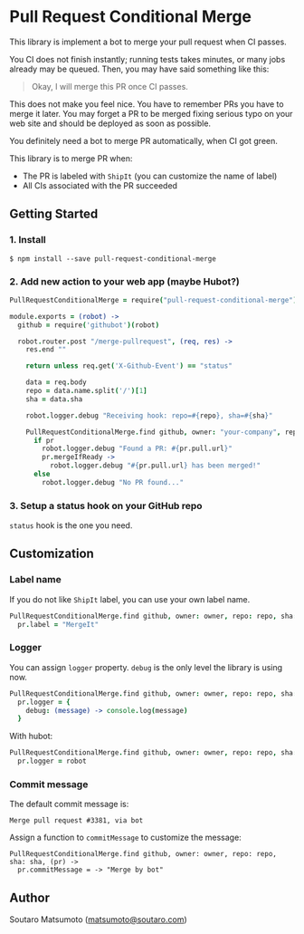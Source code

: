 # Pull Request Conditional Merge

This library is implement a bot to merge your pull request when CI passes.

You CI does not finish instantly; running tests takes minutes, or many jobs already may be queued.
Then, you may have said something like this:

> Okay, I will merge this PR once CI passes.

This does not make you feel nice.
You have to remember PRs you have to merge it later.
You may forget a PR to be merged fixing serious typo on your web site and should be deployed as soon as possible.

You definitely need a bot to merge PR automatically, when CI got green.

This library is to merge PR when:

* The PR is labeled with `ShipIt` (you can customize the name of label)
* All CIs associated with the PR succeeded

## Getting Started

### 1. Install

```
$ npm install --save pull-request-conditional-merge
```

### 2. Add new action to your web app (maybe Hubot?)

```coffee
PullRequestConditionalMerge = require("pull-request-conditional-merge")

module.exports = (robot) ->
  github = require('githubot')(robot)

  robot.router.post "/merge-pullrequest", (req, res) ->
    res.end ""

    return unless req.get('X-Github-Event') == "status"

    data = req.body
    repo = data.name.split('/')[1]
    sha = data.sha

    robot.logger.debug "Receiving hook: repo=#{repo}, sha=#{sha}"

    PullRequestConditionalMerge.find github, owner: "your-company", repo: repo, sha: sha, (pr) ->
      if pr
        robot.logger.debug "Found a PR: #{pr.pull.url}"
        pr.mergeIfReady ->
          robot.logger.debug "#{pr.pull.url} has been merged!"
      else
        robot.logger.debug "No PR found..."
```

### 3. Setup a status hook on your GitHub repo

`status` hook is the one you need.

## Customization

### Label name

If you do not like `ShipIt` label, you can use your own label name.

```coffee
PullRequestConditionalMerge.find github, owner: owner, repo: repo, sha: sha, (pr) ->
  pr.label = "MergeIt"
```

### Logger

You can assign `logger` property.
`debug` is the only level the library is using now.

```coffee
PullRequestConditionalMerge.find github, owner: owner, repo: repo, sha: sha, (pr) ->
  pr.logger = {
    debug: (message) -> console.log(message)
  }
```

With hubot:

```coffee
PullRequestConditionalMerge.find github, owner: owner, repo: repo, sha: sha, (pr) ->
  pr.logger = robot
```

### Commit message

The default commit message is:

```
Merge pull request #3381, via bot
```

Assign a function to `commitMessage` to customize the message:

```
PullRequestConditionalMerge.find github, owner: owner, repo: repo, sha: sha, (pr) ->
  pr.commitMessage = -> "Merge by bot"
```

## Author

Soutaro Matsumoto (matsumoto@soutaro.com)
